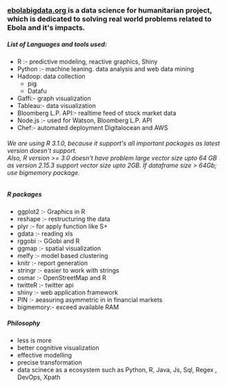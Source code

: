 <h3> <a href="http://ebolabigdata.org"> ebolabigdata.org </a> is a data science for humanitarian project, which is dedicated to solving real world problems related to Ebola and it's impacts. </h3>  

<h5> List of Languages and tools used: </h5>


<ul>
<li> R :- predictive modeling, reactive graphics, Shiny </li>
<li> Python :- machine leaning. data analysis and web data mining </li>
<li>Hadoop: data collection<ul>
   <li> pig </li>
   <li> Datafu </li>
   </ul>
   </li>
<li> Gaffi:-  graph visualization </li>
<li> Tableau:- data visualization </li>
<li> Bloomberg L.P. API:- realtime feed of stock market data </li>
<li> Node.js :- used for Watson, Bloomberg L.P. API </li>
<li> Chef:- automated deployment Digitalocean and AWS  </li>
</ul>
<h6>We are using R 3.1.0, because it support's all important packages as latest version doesn't support.  <br>
Also, R version >= 3.0 doesn't have problem large vector size upto 64 GB as version 2.15.3 support vector size upto 2GB.
If dataframe size > 64Gb; use bigmemory package. 
</h6>




<h5>R packages </h5>
<ul>
<li> ggplot2 :- Graphics in R </li>
<li> reshape :- restructuring the data </li> 
<li> plyr :-  for apply function like S+ </li>
<li> gdata :- reading xls </li>
<li> rggobi :- GGobi and R </li>
<li> ggmap :- spatial visualization </li>
<li> melfy :- model based clustering </li>
<li> knitr :- report generation </li>
<li> stringr :- easier to work with strings</li>
<li> osmar :- OpenStreetMap and R </li>
<li> twitteR :- twitter api </li>
<li> shiny :- web application framework </li>
<li> PIN :- aeasuring asymmetric in in financial markets </li>
<li> bigmemory:- exceed available RAM </li>
</ul>
<h5>Philosophy </h5> 
<ul>
<li> less is more </li>
<li> better cognitive visualization</li>
<li> effective modelling</li>
<li> precise transformation</li>
<li> data scinece as a ecosystem such as Python, R, Java, Js, Sql, Regex , DevOps, Xpath </li>
</ul>


